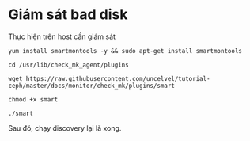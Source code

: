 # Giám sát bad disk 

Thực hiện trên host cần giám sát

    yum install smartmontools -y && sudo apt-get install smartmontools

    cd /usr/lib/check_mk_agent/plugins

    wget https://raw.githubusercontent.com/uncelvel/tutorial-ceph/master/docs/monitor/check_mk/plugins/smart

    chmod +x smart

    ./smart

Sau đó, chạy discovery lại là xong.